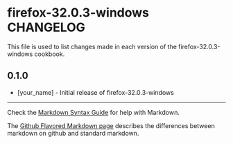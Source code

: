 firefox-32.0.3-windows CHANGELOG
================================

This file is used to list changes made in each version of the firefox-32.0.3-windows cookbook.

0.1.0
-----
- [your_name] - Initial release of firefox-32.0.3-windows

- - -
Check the [Markdown Syntax Guide](http://daringfireball.net/projects/markdown/syntax) for help with Markdown.

The [Github Flavored Markdown page](http://github.github.com/github-flavored-markdown/) describes the differences between markdown on github and standard markdown.
